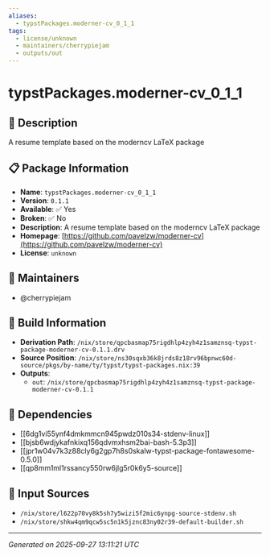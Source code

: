 ```yaml
---
aliases:
  - typstPackages.moderner-cv_0_1_1
tags:
  - license/unknown
  - maintainers/cherrypiejam
  - outputs/out
---
```


# typstPackages.moderner-cv_0_1_1

## 📝 Description

A resume template based on the moderncv LaTeX package

## 📋 Package Information

- **Name**: `typstPackages.moderner-cv_0_1_1`
- **Version**: `0.1.1`
- **Available**: ✅ Yes
- **Broken**: ✅ No
- **Description**: A resume template based on the moderncv LaTeX package
- **Homepage**: [https://github.com/pavelzw/moderner-cv](https://github.com/pavelzw/moderner-cv)
- **License**: `unknown`
## 👥 Maintainers

- @cherrypiejam


## 🔧 Build Information

- **Derivation Path**: `/nix/store/qpcbasmap75rigdhlp4zyh4z1samznsq-typst-package-moderner-cv-0.1.1.drv`
- **Source Position**: `/nix/store/ns30sqxb36k8jrds8z18rv96bpnwc60d-source/pkgs/by-name/ty/typst/typst-packages.nix:39`
- **Outputs**:
  - `out`:  `/nix/store/qpcbasmap75rigdhlp4zyh4z1samznsq-typst-package-moderner-cv-0.1.1`

## 🔗 Dependencies

- [[6dg1vi55ynf4dmkmmcn945pwdz010s34-stdenv-linux]]
- [[bjsb6wdjykafnkixq156qdvmxhsm2bai-bash-5.3p3]]
- [[jpr1w04v7k3z88cly6g2gp7h8s0skalw-typst-package-fontawesome-0.5.0]]
- [[qp8mm1ml1rssancy550rw6jlg5r0k6y5-source]]

## 📁 Input Sources

- `/nix/store/l622p70vy8k5sh7y5wizi5f2mic6ynpg-source-stdenv.sh`
- `/nix/store/shkw4qm9qcw5sc5n1k5jznc83ny02r39-default-builder.sh`

---
*Generated on 2025-09-27 13:11:21 UTC*
